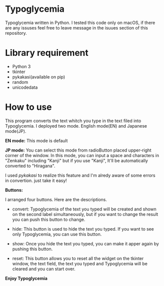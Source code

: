 # Typoglycemia
Typoglycemia written in Python.
I tested this code only on macOS, if there are any issuses feel free to leave message in the isuues section of this repository.

# Library requirement
- Python 3
- tkinter
- pykakasi(available on pip)
- random
- unicodedata

# How to use
This program converts the text whitch you type in the text filed into Typoglycemia.
I deployed two mode. English mode(EN) and Japanese mode(JP).

**EN mode:** This mode is default 

**JP mode:** You can select this mode from radioButton placed upper-right corner of the window. In this mode, you can input a space and characters in "Zenkaku" including "Kanji" but if you use "Kanji", It'll be automatically converted to "Hiragana". 

I used *pykakasi* to realize this feature and I'm alredy aware of some errors in convertion. just take it easy!

**Buttons:**

I arranged four buttons. Here are the descriptions.

- convert: Typoglycemia of the text you typed will be created and shown on the second label simultaneously, but if you want to change the result you can push this button to change.

- hide: This button is used to hide the text you typed. If you want to see only Typoglycemia, you can use this button.

- show: Once you hide the text you typed, you can make it apper again by pushing this button.

- reset: This button allows you to reset all the widget on the tkinter window, the text field, the text you typed and Typoglycemia will be cleared and you can start over.



**Enjoy Typoglycemia**
